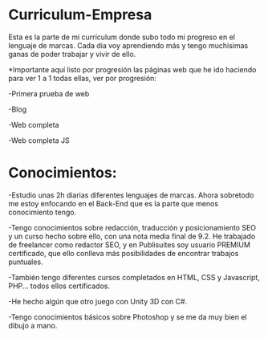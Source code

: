 # Curriculum-Empresa
Esta es la parte de mi currículum donde subo todo mi progreso en el lenguaje de marcas. Cada dia voy aprendiendo más y tengo muchisimas ganas de poder trabajar y vivir de ello.

*Importante aquí listo por progresión las páginas web que he ido haciendo para ver 1 a 1 todas ellas, ver por progresión:

-Primera prueba de web

-Blog

-Web completa

-Web completa JS

# Conocimientos:

-Estudio unas 2h diarias diferentes lenguajes de marcas. Ahora sobretodo me estoy enfocando en el Back-End que es la parte que menos conocimiento tengo.

-Tengo conocimientos sobre redacción, traducción y posicionamiento SEO y un curso hecho sobre ello, con una nota media final de 9.2. He trabajado de freelancer como redactor SEO, y en Publisuites soy usuario PREMIUM certificado, que ello conlleva más posibilidades de encontrar trabajos puntuales.

-También tengo diferentes cursos completados en HTML, CSS y Javascript, PHP... todos ellos certificados.

-He hecho algún que otro juego con Unity 3D con C#.

-Tengo conocimientos básicos sobre Photoshop y se me da muy bien el dibujo a mano.
